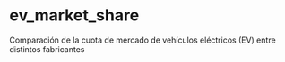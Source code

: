 # ev_market_share
Comparación de la cuota de mercado de vehículos eléctricos (EV) entre distintos fabricantes
